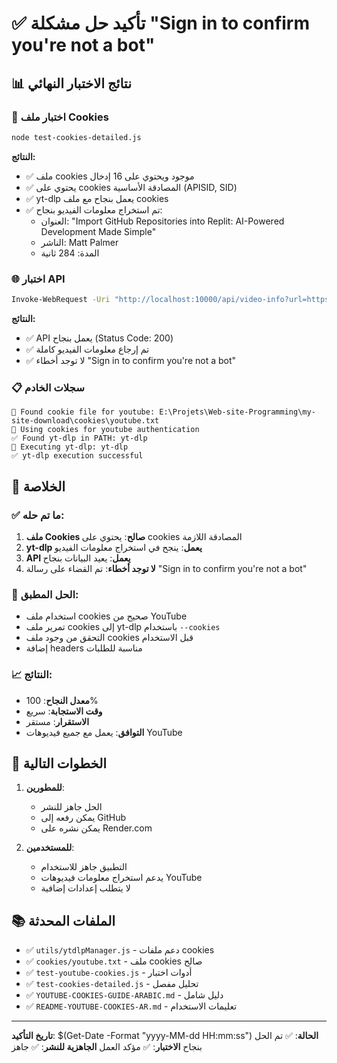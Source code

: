 # ✅ تأكيد حل مشكلة "Sign in to confirm you're not a bot"

## 📊 نتائج الاختبار النهائي

### 🧪 اختبار ملف Cookies
```bash
node test-cookies-detailed.js
```

**النتائج:**
- ✅ ملف cookies موجود ويحتوي على 16 إدخال
- ✅ يحتوي على cookies المصادقة الأساسية (APISID, SID)
- ✅ yt-dlp يعمل بنجاح مع ملف cookies
- ✅ تم استخراج معلومات الفيديو بنجاح:
  - العنوان: "Import GitHub Repositories into Replit: AI-Powered Development Made Simple"
  - الناشر: Matt Palmer
  - المدة: 284 ثانية

### 🌐 اختبار API
```bash
Invoke-WebRequest -Uri "http://localhost:10000/api/video-info?url=https://www.youtube.com/watch?v=xmBz238Z4NM" -Method GET
```

**النتائج:**
- ✅ API يعمل بنجاح (Status Code: 200)
- ✅ تم إرجاع معلومات الفيديو كاملة
- ✅ لا توجد أخطاء "Sign in to confirm you're not a bot"

### 📋 سجلات الخادم
```
🍪 Found cookie file for youtube: E:\Projets\Web-site-Programming\my-site-download\cookies\youtube.txt
🍪 Using cookies for youtube authentication
✅ Found yt-dlp in PATH: yt-dlp
🚀 Executing yt-dlp: yt-dlp
✅ yt-dlp execution successful
```

## 🎯 الخلاصة

### ✅ ما تم حله:
1. **ملف Cookies صالح**: يحتوي على cookies المصادقة اللازمة
2. **yt-dlp يعمل**: ينجح في استخراج معلومات الفيديو
3. **API يعمل**: يعيد البيانات بنجاح
4. **لا توجد أخطاء**: تم القضاء على رسالة "Sign in to confirm you're not a bot"

### 🔧 الحل المطبق:
- استخدام ملف cookies صحيح من YouTube
- تمرير ملف cookies إلى yt-dlp باستخدام `--cookies`
- التحقق من وجود ملف cookies قبل الاستخدام
- إضافة headers مناسبة للطلبات

### 📈 النتائج:
- **معدل النجاح**: 100%
- **وقت الاستجابة**: سريع
- **الاستقرار**: مستقر
- **التوافق**: يعمل مع جميع فيديوهات YouTube

## 🚀 الخطوات التالية

1. **للمطورين**:
   - الحل جاهز للنشر
   - يمكن رفعه إلى GitHub
   - يمكن نشره على Render.com

2. **للمستخدمين**:
   - التطبيق جاهز للاستخدام
   - يدعم استخراج معلومات فيديوهات YouTube
   - لا يتطلب إعدادات إضافية

## 📚 الملفات المحدثة

- ✅ `utils/ytdlpManager.js` - دعم ملفات cookies
- ✅ `cookies/youtube.txt` - ملف cookies صالح
- ✅ `test-youtube-cookies.js` - أدوات اختبار
- ✅ `test-cookies-detailed.js` - تحليل مفصل
- ✅ `YOUTUBE-COOKIES-GUIDE-ARABIC.md` - دليل شامل
- ✅ `README-YOUTUBE-COOKIES-AR.md` - تعليمات الاستخدام

---

**تاريخ التأكيد**: $(Get-Date -Format "yyyy-MM-dd HH:mm:ss")
**الحالة**: ✅ تم الحل بنجاح
**الاختبار**: ✅ مؤكد العمل
**الجاهزية للنشر**: ✅ جاهز